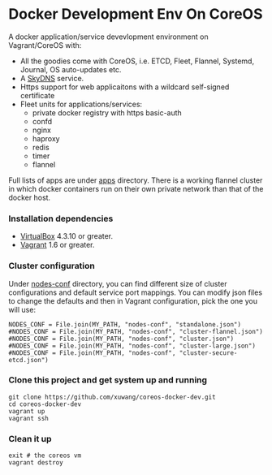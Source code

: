 # Docker Development Env On CoreOS

A docker application/service devevlopment environment on Vagrant/CoreOS with:

* All the goodies come with CoreOS, i.e. ETCD, Fleet, Flannel, Systemd, Journal, OS auto-updates etc.
* A [SkyDNS][SkyDNS] service.
* Https support for web applicaitons with a wildcard self-signed certificate
* Fleet units for applications/services:
    * private docker registry with https basic-auth
    * confd
    * nginx
    * haproxy
    * redis
    * timer 
    * flannel

Full lists of apps are under [apps](https://github.com/xuwang/coreos-docker-dev/tree/master/apps) directory. There is a working flannel cluster in which docker containers run on their own private network than that of the docker host. 

### Installation dependencies

* [VirtualBox][virtualbox] 4.3.10 or greater.
* [Vagrant][vagrant] 1.6 or greater.

### Cluster configuration

Under [nodes-conf](https://github.com/xuwang/coreos-docker-dev/tree/master/nodes-conf) directory, you can find different size of cluster configurations and default service port mappings.  You can modify json files to change the defaults and then in Vagrant configuration, pick the one you will use:

    NODES_CONF = File.join(MY_PATH, "nodes-conf", "standalone.json")
    #NODES_CONF = File.join(MY_PATH, "nodes-conf", "cluster-flannel.json")
    #NODES_CONF = File.join(MY_PATH, "nodes-conf", "cluster.json")
    #NODES_CONF = File.join(MY_PATH, "nodes-conf", "cluster-large.json")
    #NODES_CONF = File.join(MY_PATH, "nodes-conf", "cluster-secure-etcd.json")

### Clone this project and get system up and running

    git clone https://github.com/xuwang/coreos-docker-dev.git
    cd coreos-docker-dev
    vagrant up
    vagrant ssh
        
### Clean it up

	exit # the coreos vm
	vagrant destroy

[virtualbox]: https://www.virtualbox.org/
[vagrant]: https://www.vagrantup.com/downloads.html
[using-coreos]: http://coreos.com/docs/using-coreos/
[SkyDNS]: https://github.com/skynetservices/skydns
[Docker-Registry]: https://github.com/docker/docker-registry



